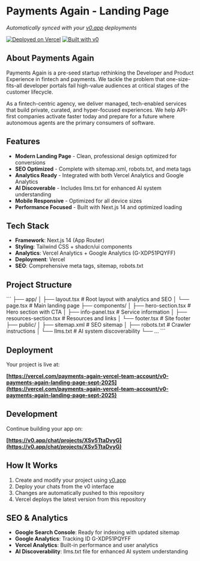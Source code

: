# Payments Again - Landing Page

*Automatically synced with your [v0.app](https://v0.app) deployments*

[![Deployed on Vercel](https://img.shields.io/badge/Deployed%20on-Vercel-black?style=for-the-badge&logo=vercel)](https://vercel.com/payments-again-vercel-team-account/v0-payments-again-landing-page-sept-2025)
[![Built with v0](https://img.shields.io/badge/Built%20with-v0.app-black?style=for-the-badge)](https://v0.app/chat/projects/XSv5TtaDvyG)

## About Payments Again

Payments Again is a pre-seed startup rethinking the Developer and Product Experience in fintech and payments. We tackle the problem that one-size-fits-all developer portals fail high-value audiences at critical stages of the customer lifecycle.

As a fintech-centric agency, we deliver managed, tech-enabled services that build private, curated, and hyper-focused experiences. We help API-first companies activate faster today and prepare for a future where autonomous agents are the primary consumers of software.

## Features

- **Modern Landing Page** - Clean, professional design optimized for conversions
- **SEO Optimized** - Complete with sitemap.xml, robots.txt, and meta tags
- **Analytics Ready** - Integrated with both Vercel Analytics and Google Analytics
- **AI Discoverable** - Includes llms.txt for enhanced AI system understanding
- **Mobile Responsive** - Optimized for all device sizes
- **Performance Focused** - Built with Next.js 14 and optimized loading

## Tech Stack

- **Framework**: Next.js 14 (App Router)
- **Styling**: Tailwind CSS + shadcn/ui components
- **Analytics**: Vercel Analytics + Google Analytics (G-XDP51PQYFF)
- **Deployment**: Vercel
- **SEO**: Comprehensive meta tags, sitemap, robots.txt

## Project Structure

\`\`\`
├── app/
│   ├── layout.tsx          # Root layout with analytics and SEO
│   └── page.tsx            # Main landing page
├── components/
│   ├── hero-section.tsx    # Hero section with CTA
│   ├── info-panel.tsx      # Service information
│   ├── resources-section.tsx # Resources and links
│   └── footer.tsx          # Site footer
├── public/
│   ├── sitemap.xml         # SEO sitemap
│   ├── robots.txt          # Crawler instructions
│   └── llms.txt           # AI system discoverability
└── ...
\`\`\`

## Deployment

Your project is live at:

**[https://vercel.com/payments-again-vercel-team-account/v0-payments-again-landing-page-sept-2025](https://vercel.com/payments-again-vercel-team-account/v0-payments-again-landing-page-sept-2025)**

## Development

Continue building your app on:

**[https://v0.app/chat/projects/XSv5TtaDvyG](https://v0.app/chat/projects/XSv5TtaDvyG)**

## How It Works

1. Create and modify your project using [v0.app](https://v0.app)
2. Deploy your chats from the v0 interface
3. Changes are automatically pushed to this repository
4. Vercel deploys the latest version from this repository

## SEO & Analytics

- **Google Search Console**: Ready for indexing with updated sitemap
- **Google Analytics**: Tracking ID G-XDP51PQYFF
- **Vercel Analytics**: Built-in performance and user analytics
- **AI Discoverability**: llms.txt file for enhanced AI system understanding
